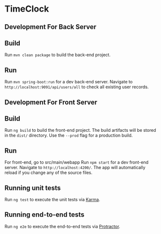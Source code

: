 # TimeClock

## Development For Back Server
## Build
Run `mvn clean package` to build the back-end project.

## Run
Run `mvn spring-boot:run` for a dev back-end server. Navigate to `http://localhost:9091/api/users/all` to check all existing user records. 


## Development For Front Server
## Build
Run `ng build` to build the front-end project. The build artifacts will be stored in the `dist/` directory. Use the `--prod` flag for a production build.

## Run
For front-end, go to src/main/webapp
Run `npm start` for a dev front-end server. Navigate to `http://localhost:4200/`. The app will automatically reload if you change any of the source files.

## Running unit tests
Run `ng test` to execute the unit tests via [Karma](https://karma-runner.github.io).

## Running end-to-end tests
Run `ng e2e` to execute the end-to-end tests via [Protractor](http://www.protractortest.org/).

